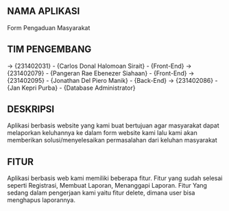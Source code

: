 ## NAMA APLIKASI
Form Pengaduan Masyarakat

## TIM PENGEMBANG
-> {231402031} - {Carlos Donal Halomoan Sirait} - {Front-End}
-> {231402079} - {Pangeran Rae Ebenezer Siahaan} - {Front-End}
-> {231402095} - {Jonathan Del Piero Manik} - {Back-End}
-> {231402086} - {Jan Kepri Purba} - {Database Administrator}

## DESKRIPSI
Aplikasi berbasis website yang kami buat bertujuan agar masyarakat dapat melaporkan keluhannya ke dalam form website kami lalu kami akan memberikan solusi/menyelesaikan permasalahan dari keluhan masyarakat

## FITUR
Aplikasi berbasis web kami memiliki beberapa fitur. Fitur yang sudah selesai seperti Registrasi, Membuat Laporan, Menanggapi Laporan. Fitur Yang sedang dalam pengerjaan kami yaitu fitur delete, dimana user bisa menghapus laporannya.

